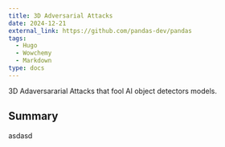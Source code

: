 ```yaml
---
title: 3D Adversarial Attacks
date: 2024-12-21
external_link: https://github.com/pandas-dev/pandas
tags:
  - Hugo
  - Wowchemy
  - Markdown
type: docs
---
```


3D Adaversararial Attacks that fool AI object detectors models. 

<!--more-->

## Summary
asdasd
